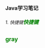 ### Java学习笔记

######  1.  快捷键<font color=green size=3>**快捷键**</font>

<font color=green size=4>**gray**</font>







